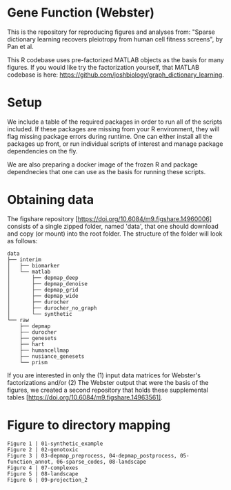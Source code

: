 # Gene Function (Webster)
This is the repository for reproducing figures and analyses from:
"Sparse dictionary learning recovers pleiotropy from human cell fitness screens", by Pan et al. 

This R codebase uses pre-factorized MATLAB objects as the basis for many figures. If you would like try the factorization yourself, that MATLAB codebase is here: https://github.com/joshbiology/graph_dictionary_learning.

# Setup

We include a table of the required packages in order to run all of the scripts included. If these packages are missing from your R environment, they will flag missing package errors during runtime. One can either install all the packages up front, or run individual scripts of interest and manage package dependencies on the fly.

We are also preparing a docker image of the frozen R and package dependnecies that one can use as the basis for running these scripts. 

# Obtaining data

The figshare repository [https://doi.org/10.6084/m9.figshare.14960006] consists of a single zipped folder, named 'data', that one should download and copy (or mount) into the root folder. The structure of the folder will look as follows:

```
data
├── interim
│   ├── biomarker
│   └── matlab
│   	├── depmap_deep
│   	├── depmap_denoise
│   	├── depmap_grid
│   	├── depmap_wide
│   	├── durocher
│   	├── durocher_no_graph
│   	└── synthetic
└── raw
    ├── depmap
    ├── durocher
    ├── genesets
    ├── hart
    ├── humancellmap
    ├── nusiance_genesets
    └── prism
```

If you are interested in only the (1) input data matrices for Webster's factorizations and/or (2) The Webster output that were the basis of the figures, we created a second repository that holds these supplemental tables [https://doi.org/10.6084/m9.figshare.14963561].

# Figure to directory mapping
```
Figure 1 | 01-synthetic_example
Figure 2 | 02-genotoxic
Figure 3 | 03-depmap_preprocess, 04-depmap_postprocess, 05-function_annot, 06-sparse_codes, 08-landscape
Figure 4 | 07-complexes
Figure 5 | 08-landscape
Figure 6 | 09-projection_2
```

